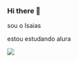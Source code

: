 ### Hi there 👋

sou o Isaias 

estou estudando alura 

![](https://th.bing.com/th/id/OIP.fhyBnjaln29cL5JcheM8zgHaHa?w=153&h=180&c=7&r=0&o=5&dpr=1.3&pid=1.7)

